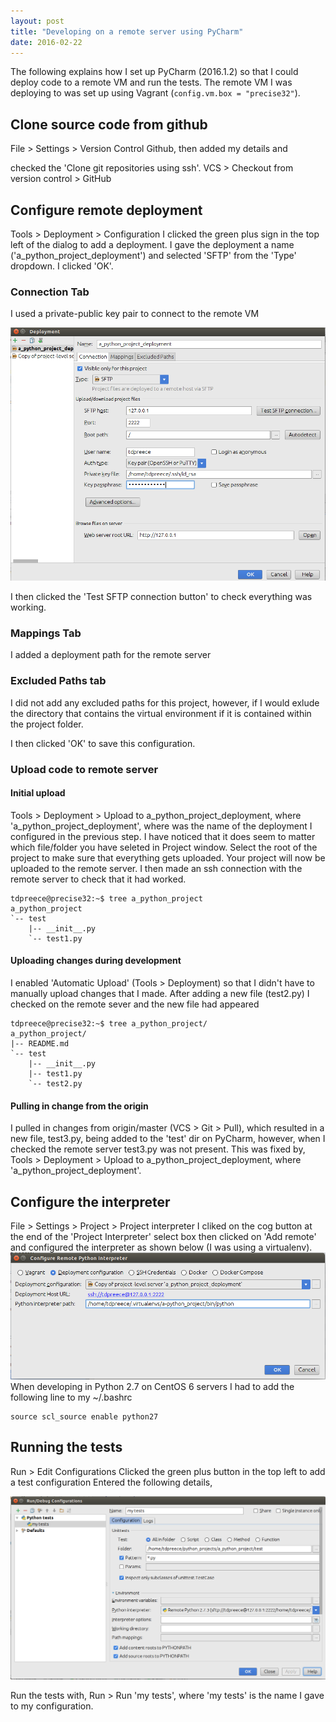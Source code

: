 ```yaml
---
layout: post
title: "Developing on a remote server using PyCharm"
date: 2016-02-22
---
```


The following explains how I set up PyCharm (2016.1.2) so that I could deploy code
to a remote VM and run the tests.  The remote VM I was deploying to was set up using
Vagrant (`config.vm.box = "precise32"`).

## Clone source code from github
File > Settings > Version Control Github, then added my details and

checked the 'Clone git repositories using ssh'.
VCS > Checkout from version control > GitHub

## Configure remote deployment
Tools > Deployment > Configuration
I clicked the green plus sign in the top left of the dialog to add a deployment.
I gave the deployment a name ('a_python_project_deployment') and selected 'SFTP'
from the 'Type' dropdown.
I clicked 'OK'.

### Connection Tab
I used a private-public key pair to connect to the remote VM

![alt text](/assets/img/pycharm-deployment-config.png)

I then clicked the 'Test SFTP connection button' to check everything was working.

### Mappings Tab
I added a deployment path for the remote server

### Excluded Paths tab
I did not add any excluded paths for this project, however, if I would exlude the
directory that contains the virtual environment if it is contained within the project
folder.

I then clicked 'OK' to save this configuration.

### Upload code to remote server

#### Initial upload
Tools > Deployment > Upload to a_python_project_deployment, where 'a_python_project_deployment', where
was the name of the deployment I configured in the previous step.
I have noticed that it does seem to matter which file/folder you have seleted in Project window.  Select
the root of the project to make sure that everything gets uploaded.
Your project will now be uploaded to the remote server.
I then made an ssh connection with the remote server to check that it had worked.

```
tdpreece@precise32:~$ tree a_python_project 
a_python_project
`-- test
    |-- __init__.py
    `-- test1.py
```

#### Uploading changes during development
I enabled 'Automatic Upload' (Tools > Deployment) so that I didn't have to manually upload
changes that I made.
After adding a new file (test2.py) I checked on the remote sever and the new file had appeared

```
tdpreece@precise32:~$ tree a_python_project/
a_python_project/
|-- README.md
`-- test
    |-- __init__.py
    |-- test1.py
    `-- test2.py
```

#### Pulling in change from the origin
I pulled in changes from origin/master (VCS > Git > Pull), which resulted in a new file, test3.py,
being added to the 'test' dir on PyCharm, however, when I checked the remote server test3.py was not
present.
This was fixed by,
Tools > Deployment > Upload to a_python_project_deployment, where 'a_python_project_deployment'.

## Configure the interpreter
File > Settings > Project > Project interpreter
I cliked on the cog button at the end of the 'Project Interpreter' select box then clicked on 'Add remote'
and configured the interpreter as shown below (I was using a virtualenv).
![alt text](/assets/img/pycharm-configure-remote-python-interpreter.png)
When developing in Python 2.7 on CentOS 6 servers I had to add the following line to my ~/.bashrc

```
source scl_source enable python27
```

## Running the tests
Run > Edit Configurations
Clicked the green plus button in the top left to add a test configuration
Entered the following details,

![alt text](/assets/img/pycharm-remote-test-config.png)

Run the tests with, Run > Run 'my tests', where 'my tests' is the name I gave to my configuration.
